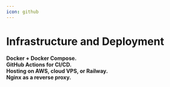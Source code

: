 ```yaml
---
icon: github
---
```


# Infrastructure and Deployment

**Docker + Docker Compose.**\
**GitHub Actions for CI/CD.**\
**Hosting on AWS, cloud VPS, or Railway.**\
**Nginx as a reverse proxy.**

